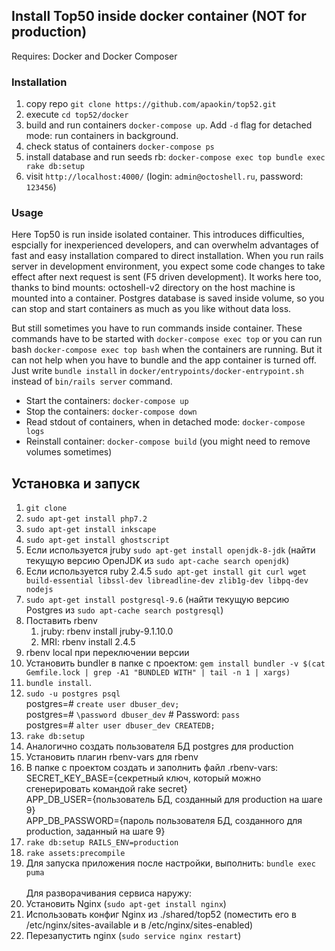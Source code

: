 
## Install Top50 inside  docker container (NOT for production)
Requires: Docker and Docker Composer
### Installation

1. copy repo `git clone https://github.com/apaokin/top52.git`
1. execute `cd top52/docker`
1. build and run containers `docker-compose up`. Add `-d` flag for detached mode: run containers in background.
1. check status of containers `docker-compose ps`
1. install database and run seeds rb: `docker-compose exec top bundle exec rake db:setup`
1. visit `http://localhost:4000/` (login: `admin@octoshell.ru`, password: `123456`)
### Usage

Here Top50 is run inside isolated container. This introduces difficulties, espcially for inexperienced developers, and can overwhelm advantages of fast and easy installation compared to direct installation. When you run rails server in development environment, you expect some code changes to take effect after next request is sent (F5 driven development). It works here too, thanks to bind mounts: octoshell-v2 directory on the host machine is mounted into a container. Postgres database is saved inside volume, so you can stop and start containers as much as you like without data loss.

But still sometimes you have to run commands inside container. These commands have to be started with `docker-compose exec top` or you can run bash
`docker-compose exec top bash` when the containers are running. But it can not help when you have to bundle and the app container is turned off. Just write `bundle install` in `docker/entrypoints/docker-entrypoint.sh` instead of `bin/rails server` command.

- Start the containers: `docker-compose up`
- Stop the containers: `docker-compose down`
- Read stdout of containers, when in detached mode: `docker-compose logs`
- Reinstall container: `docker-compose build` (you might need to remove volumes sometimes)


## Установка и запуск

1. `git clone`
2. `sudo apt-get install php7.2`
2. `sudo apt-get install inkscape`
2. `sudo apt-get install ghostscript`
2. Если используется jruby `sudo apt-get install openjdk-8-jdk` (найти текущую версию OpenJDK из `sudo apt-cache search openjdk`)
2. Если используется ruby 2.4.5 `sudo apt-get install git curl wget build-essential libssl-dev libreadline-dev zlib1g-dev libpq-dev nodejs`
3. `sudo apt-get install postgresql-9.6` (найти текущую версию Postgres из `sudo apt-cache search postgresql`)
4. Поставить rbenv
    1. jruby: rbenv install jruby-9.1.10.0
    2. MRI: rbenv  install 2.4.5
4. rbenv local при переключении версии
5. Установить bundler в папке с проектом: `gem install bundler -v $(cat Gemfile.lock | grep -A1 "BUNDLED WITH" | tail -n 1 | xargs)`
6. `bundle install`.
7. `sudo -u postgres psql`<br />
postgres=# `create user dbuser_dev;`<br />
postgres=# `\password dbuser_dev`  # Password: `pass`<br />
postgres=# `alter user dbuser_dev CREATEDB;`
8. `rake db:setup`
9. Аналогично создать пользователя БД postgres для production
10. Установить плагин rbenv-vars для rbenv
11. В папке с проектом создать и заполнить файл .rbenv-vars:<br />
SECRET_KEY_BASE={секретный ключ, который можно сгенерировать командой rake secret}<br />
APP_DB_USER={пользователь БД, созданный для production на шаге 9}<br />
APP_DB_PASSWORD={пароль пользователя БД, созданного для production, заданный на шаге 9}<br />
12. `rake db:setup RAILS_ENV=production`
13. `rake assets:precompile`
14. Для запуска приложения после настройки, выполнить: `bundle exec puma`
<br /><br />Для разворачивания сервиса наружу:
15. Установить Nginx (`sudo apt-get install nginx`)
16. Использовать конфиг Nginx из ./shared/top52 (поместить его в /etc/nginx/sites-available и в /etc/nginx/sites-enabled)
17. Перезапустить nginx (`sudo service nginx restart`)
